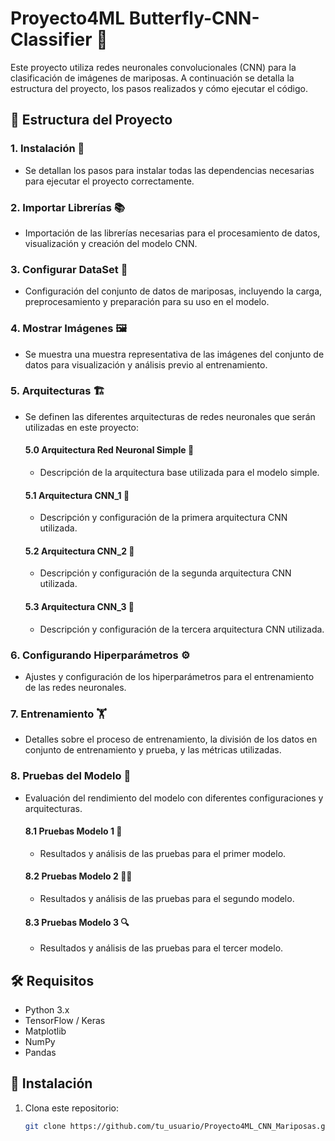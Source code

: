 # Proyecto4ML Butterfly-CNN-Classifier 🦋

Este proyecto utiliza redes neuronales convolucionales (CNN) para la clasificación de imágenes de mariposas. A continuación se detalla la estructura del proyecto, los pasos realizados y cómo ejecutar el código.

## 📂 Estructura del Proyecto

### 1. **Instalación** 🔧
- Se detallan los pasos para instalar todas las dependencias necesarias para ejecutar el proyecto correctamente.

### 2. **Importar Librerías** 📚
- Importación de las librerías necesarias para el procesamiento de datos, visualización y creación del modelo CNN.

### 3. **Configurar DataSet** 💾
- Configuración del conjunto de datos de mariposas, incluyendo la carga, preprocesamiento y preparación para su uso en el modelo.

### 4. **Mostrar Imágenes** 🖼️
- Se muestra una muestra representativa de las imágenes del conjunto de datos para visualización y análisis previo al entrenamiento.

### 5. **Arquitecturas** 🏗️
- Se definen las diferentes arquitecturas de redes neuronales que serán utilizadas en este proyecto:

   #### 5.0 **Arquitectura Red Neuronal Simple** 🧠
   - Descripción de la arquitectura base utilizada para el modelo simple.

   #### 5.1 **Arquitectura CNN_1** 🔲
   - Descripción y configuración de la primera arquitectura CNN utilizada.

   #### 5.2 **Arquitectura CNN_2** 🔳
   - Descripción y configuración de la segunda arquitectura CNN utilizada.

   #### 5.3 **Arquitectura CNN_3** 🔲
   - Descripción y configuración de la tercera arquitectura CNN utilizada.

### 6. **Configurando Hiperparámetros** ⚙️
- Ajustes y configuración de los hiperparámetros para el entrenamiento de las redes neuronales.

### 7. **Entrenamiento** 🏋️
- Detalles sobre el proceso de entrenamiento, la división de los datos en conjunto de entrenamiento y prueba, y las métricas utilizadas.

### 8. **Pruebas del Modelo** 🧪
- Evaluación del rendimiento del modelo con diferentes configuraciones y arquitecturas.

   #### 8.1 **Pruebas Modelo 1** 🔬
   - Resultados y análisis de las pruebas para el primer modelo.

   #### 8.2 **Pruebas Modelo 2** 🧑‍🔬
   - Resultados y análisis de las pruebas para el segundo modelo.

   #### 8.3 **Pruebas Modelo 3** 🔍
   - Resultados y análisis de las pruebas para el tercer modelo.

## 🛠️ Requisitos

- Python 3.x
- TensorFlow / Keras
- Matplotlib
- NumPy
- Pandas

## 🚀 Instalación

1. Clona este repositorio:
   ```bash
   git clone https://github.com/tu_usuario/Proyecto4ML_CNN_Mariposas.git

